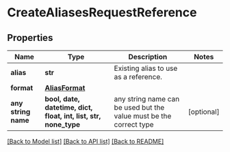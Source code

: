 # CreateAliasesRequestReference


## Properties
Name | Type | Description | Notes
------------ | ------------- | ------------- | -------------
**alias** | **str** | Existing alias to use as a reference. | 
**format** | [**AliasFormat**](AliasFormat.md) |  | 
**any string name** | **bool, date, datetime, dict, float, int, list, str, none_type** | any string name can be used but the value must be the correct type | [optional]

[[Back to Model list]](../README.md#documentation-for-models) [[Back to API list]](../README.md#documentation-for-api-endpoints) [[Back to README]](../README.md)


